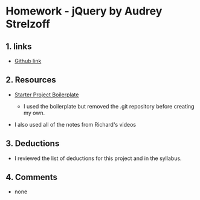 # Homework - jQuery by Audrey Strelzoff

## 1. links

* [Github link](https://github.com/astrelzoff/hw_jquery_strelzoff_audrey)

## 2. Resources

* [Starter Project Boilerplate](https://github.com/richardkalehoff/UF-starter-project)
    - I used the boilerplate but removed the .git repository before creating my own.


* I also used all of the notes from Richard's videos


## 3. Deductions
* I reviewed the list of deductions for this  project and in the syllabus.

## 4. Comments
* none
